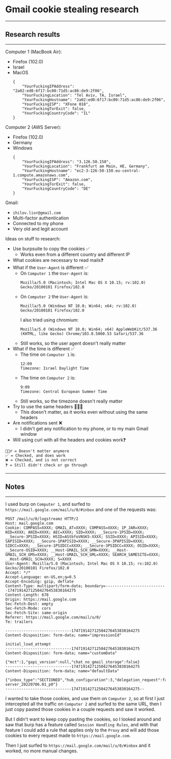 # Gmail cookie stealing research

---------
## Research results
---------

Computer 1 (MacBook Air):
 - Firefox (102.0)
 - Israel
 - MacOS
    ```
    {
        "YourFuckingIPAddress": "2a02:ed0:6f17:bc00:71d5:ac86:de9:2f06",
        "YourFuckingLocation": "Tel Aviv, TA, Israel",
        "YourFuckingHostname": "2a02:ed0:6f17:bc00:71d5:ac86:de9:2f06",
        "YourFuckingISP": "XFone 018",
        "YourFuckingTorExit": false,
        "YourFuckingCountryCode": "IL"
    }
    ```

Computer 2 (AWS Server):
 - Firefox (102.0)
 - Germany
 - Windows
    ```
    {
        "YourFuckingIPAddress": "3.126.50.150",
        "YourFuckingLocation": "Frankfurt am Main, HE, Germany",
        "YourFuckingHostname": "ec2-3-126-50-150.eu-central-1.compute.amazonaws.com",
        "YourFuckingISP": "Amazon.com",
        "YourFuckingTorExit": false,
        "YourFuckingCountryCode": "DE"
    }
    ```

Gmail:
 - `ihilov.lior@gmail.com`
 - Multi-factor authentication
 - Connected to my phone
 - Very old and legit account


Ideas on stuff to research:
 - Use burpsuite to copy the cookies ✅
	- Works even from a different country and different IP
 - What cookies are necessary to read mails❓ 
 - What if the `User-Agent` is different ✅
    - On `Computer 1` the `User-Agent` is:
        ```
        Mozilla/5.0 (Macintosh; Intel Mac OS X 10.15; rv:102.0) Gecko/20100101 Firefox/102.0
        ```
    - On `Computer 2` the `User-Agent` is:
        ```
        Mozilla/5.0 (Windows NT 10.0; Win64; x64; rv:102.0) Gecko/20100101 Firefox/102.0
        ```
        I also tried using chromium:
        ```
        Mozilla/5.0 (Windows NT 10.0; Win64; x64) AppleWebKit/537.36 (KHTML, like Gecko) Chrome/103.0.5060.53 Safari/537.36
        ```
     - Still works, so the user agent doesn't really matter
 - What if the time is different ✅ 
    - The time on `Computer 1` is:
        ```
        12:09
        Timezone: Israel Daylight Time
        ```
    - The time on `Computer 2` is:
        ```
        9:09
        Timezone: Central European Summer Time
        ```
    - Still works, so the timezone doesn't really matter
 - Try to use the same headers 🤷🏻‍♂️
    - This doesn't matter, as it works even without using the same headers
 - Are notifications sent ❌
    - I didn't get any notification to my phone, or to my main Gmail window
 - Will using curl with all the headers and cookies work❓
```
🤷🏻‍♂️ = Doesn't matter anymore
✅ = Checked, and does work
❌ = Checked, and is not correct
❓ = Still didn't check or go through
```
---------

## Notes
---------

I used burp on `Computer 1`, and surfed to `https://mail.google.com/mail/u/0/#inbox` and one of the requests was:
```
POST /mail/u/0/logstreamz HTTP/2
Host: mail.google.com
Cookie: COMPASS=XXXX; GMAIL_AT=XXXX; COMPASS=XXXX; 1P_JAR=XXXX; NID=XXXX; ANID=XXXX; AEC=XXXX; SID=XXXX; __Secure-1PSID=XXXX; __Secure-3PSID=XXXX; HSID=AStbfoVNSK5-XXXX; SSID=XXXX; APISID=XXXX; SAPISID=XXXX; __Secure-1PAPISID=XXXX; __Secure-3PAPISID=XXXX; SIDCC=XXXX; __Secure-1PSIDCC=XXXX; __Secure-3PSIDCC=XXXX; OSID=XXXX; __Secure-OSID=XXXX; __Host-GMAIL_SCH_GMN=XXXX; __Host-GMAIL_SCH_GMS=XXXX; __Host-GMAIL_SCH_GML=XXXX; SEARCH_SAMESITE=XXXX; __Host-GMAIL_SCH=XXXX; S=XXXX
User-Agent: Mozilla/5.0 (Macintosh; Intel Mac OS X 10.15; rv:102.0) Gecko/20100101 Firefox/102.0
Accept: */*
Accept-Language: en-US,en;q=0.5
Accept-Encoding: gzip, deflate
Content-Type: multipart/form-data; boundary=---------------------------174719142712504276453830164275
Content-Length: 678
Origin: https://mail.google.com
Sec-Fetch-Dest: empty
Sec-Fetch-Mode: cors
Sec-Fetch-Site: same-origin
Referer: https://mail.google.com/mail/u/0/
Te: trailers

-----------------------------174719142712504276453830164275
Content-Disposition: form-data; name="impressionId"

initial_load_attempt
-----------------------------174719142712504276453830164275
Content-Disposition: form-data; name="customData"

{"mct":1,"gapi_version":null,"chat_no_gmail_storage":false}
-----------------------------174719142712504276453830164275
Content-Disposition: form-data; name="defaultData"

{"inbox_type":"SECTIONED","hub_configuration":3,"delegation_request":false,"gapi_version":null,"compile_mode":"","is_cached_html":true,"build_label":"gmail.pinto-server_20220706.01_p0"}
-----------------------------174719142712504276453830164275--
```

I wanted to take those cookies, and use them on `Computer 2`, so at first I just intercepted all the traffic on `Computer 2` and surfed to the same URL, then I just copy pasted those cookies in a couple requests and saw it worked.

But I didn't want to keep copy pasting the cookies, so I looked around and saw that burp has a feature called `Session Handling Rules`, and with that feature I could add a rule that applies only to the `Proxy` and will add those cookies to every request made to `https://mail.google.com`.

Then I just surfed to `https://mail.google.com/mail/u/0/#inbox` and it worked, no more manual changes.
